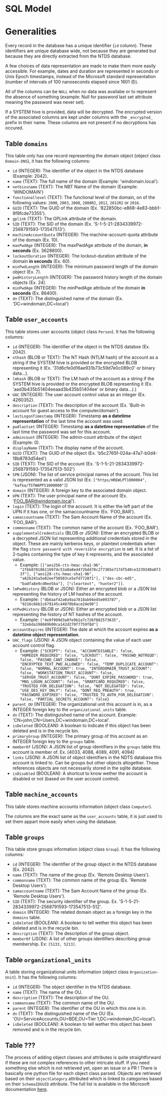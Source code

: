# SQL Model

# Generalities

Every record in the database has a unique identifier (`id` column). These identifiers are unique database wide, not because they are generated but because they are directly extracted from the NTDS database.

A few choices of data representation are made to make them more easily accessible. For example, dates and duration are represented in seconds or Unix Epoch timestamps, instead of the Microsoft standard representation (number of intervals of 100 nanoseconds elapsed since 1601 😠).

All of the columns can be `NULL` when no data was availabe or to represent the absence of something (example: Null for password last set attribute meaning the password was never set).

If a SYSTEM hive is provided, data will be decrypted. The encrypted version of the associated columns are kept under columns with the `_encrypted_` prefix in their name. These columns are not present if no decryptions has occured.

## Table `domains`

This table only has one record representing the domain object (object class `Domain-DNS`), it has the following columns:

- `id` (INTEGER): The identifier of the object in the NTDS database (Example: 2042).
- `name` (TEXT): The full name of the domain (Example: 'windomain.local').
- `netbiosname` (TEXT): The NBT Name of the domain (Example: 'WINDOMAIN')
- `functionallevel` (TEXT): The functional level of the domain, on of the following values: `2000`, `2003`, `2008`, `2008R2`, `2012`, `2012R2` or `2016`.
- `GUID` (TEXT): The GUID of the domain (Ex. '822850bc-e868-4e83-bbb1-9f8fcde73355').
- `gplink` (TEXT): The GPLink attribute of the domain.
- `SID` (TEXT): The SID of the domain (Ex. 'S-1-5-21-2834339972-2568791593-173547513').
- `machineAccountQuota` (INTEGER): The machine-account-quota attribute of the domain (Ex. 10).
- `maxPwdAge` (INTEGER): The maxPwdAge attribute of the domain, **in seconds** (Ex. 3628800).
- `lockoutDuration` (INTEGER): The lockout-duration attribute of the domain **in seconds** (Ex. 60).
- `minPwdLength` (INTEGER): The minimum password length of the domain object (Ex. 7).
- `pwdHistoryLength` (INTEGER): The password history length of the domain objects (Ex. 24).
- `minPwdAge` (INTEGER): The minPwdAge attribute of the domain **in seconds** (Ex. 86400).
- `dn` (TEXT): The distinguished name of the domain (Ex. 'DC=windomain,DC=local')

## Table `user_accounts`

This table stores user accounts (object class `Person`). It has the following columns:

- `id` (INTEGER): The identifier of the object in the NTDS databse (Ex. 2042).
- `nthash` (BLOB or TEXT): The NT Hash (NTLM hash) of the account as a string if the SYSTEM hive is provided or the encrypted BLOB representing it (Ex. '31d6cfe0d16ae931b73c59d7e0c089c0' or binary data...).
- `lmhash` (BLOB or TEXT): The LM hash of the account as a string if the SYSTEM hive is provided or the encrypted BLOB representing it (Ex. 'aad3b435b51404eeaad3b435b51404ee' or binary data...).)
- `UAC` (INTEGER): The user account control value as an integer (Ex. 4260352).
- `description` (TEXT): The description of the account (Ex. 'Built-in account for guest access to the computer/domain').
- `lastLogonTimestamp` (INTEGER): Timestamp **as a datetime representation** of the last time the account was used.
- `pwdlastset` (INTEGER): Timestamp **as a datetime representation** of the last time the password was set for this account.
- `admincount` (INTEGER): The admin-count attribute of the object (Example: 0). 
- `displayName` (TEXT): The display name of the account. 
- `GUID` (TEXT): The GUID of the object (Ex. 'b5c2765f-024a-47a7-b0d4-18b8783d54ed')
- `SID` (TEXT): The SID of the account (Ex. 'S-1-5-21-2834339972-2568791593-173547513-502')
- `SPN` (JSON): The list of service principal names of the account. This list is represented as a valid JSON list (Ex. `["https/HREWLPT1000004", "kafka/TSTWAPPS1000000"]`)
- `domain` (INTEGER): A foreign key to the associated domain object.
- `UPN` (TEXT): The user principal name of the account (Ex. 'FOO_BAR@windomain.local').
- `login` (TEXT): The login of the account. It is either the left part of the UPN if it has one, or the samaccountname (Ex. 'FOO_BAR').
- `samaccountname` (TEXT): The Sam Account Name of the account (Ex. 'FOO_BAR').
- `commonname` (TEXT): The common name of the account (Ex. 'FOO_BAR').
- `supplementalCredentials` (BLOB or JSON): Either an encrypted BLOB or a decrypted JSON list representing additional credentials stored in the object. These are mainly kerberos keys, or plaintext credentials when the flag `store password with reversible encryption` is set. It is a list of 2-tuples containing the type of key it represents, and the associated value.
    - Example: `[["aes256-cts-hmac-sha1-96", "2fbb870186116974c53a0a8ed472bdd78c277305e7174f540ce3239340a8f33f"], ["aes128-cts-hmac-sha1-96", "a62b241a5e02eef50503ce5efd7728f1"], ["des-cbc-md5", "badfa8e9cd0ee5ba"], ["cleartext", "hunter2"]]`.
- `lmPwdHistory` (BLOB or JSON): Either an encrypted blob or a JSON list representing the history of LM hashes of the account.
    - Example: `["db6aaf42a0a9aa7818ab94e45e093787", "9216c6bb1c679145c44870b8ace24e98"]`
- `ntPwdHistory` (BLOB or JSON): Either an encrypted blob or a JSON list representing the history of NT hashes of the account.
    - Example: `["4e9f909d3a0fe9b1a7c726f882573635", "32ebda198689b00ca142d270f7759f0d"]`
- `accountExpires` (INTEGER): The date at which the account expires **as a datetime object representation**.
- `UAC_flags` (JSON): A JSON object containing the value of each user account control flag.
    - Example: `{"SCRIPT": false, "ACCOUNTDISABLE": false, "HOMEDIR_REQUIRED": false, "LOCKOUT": false, "PASSWD_NOTREQD": false, "PASSWD_CANT_CHANGE": false, "ENCRYPTED_TEXT_PWD_ALLOWED": false, "TEMP_DUPLICATE_ACCOUNT": false, "NORMAL_ACCOUNT": true, "INTERDOMAIN_TRUST_ACCOUNT": false, "WORKSTATION_TRUST_ACCOUNT": false, "SERVER_TRUST_ACCOUNT": false, "DONT_EXPIRE_PASSWORD": true, "MNS_LOGON_ACCOUNT": false, "SMARTCARD_REQUIRED": false, "TRUSTED_FOR_DELEGATION": false, "NOT_DELEGATED": false, "USE_DES_KEY_ONLY": false, "DONT_REQ_PREAUTH": true, "PASSWORD_EXPIRED": false, "TRUSTED_TO_AUTH_FOR_DELEGATION": false, "PARTIAL_SECRETS_ACCOUNT": false}`
- `parent_OU` (INTEGER): The organizational unit this account is in, as a INTEGER foreign key to the `organizational_units` table.
- `dn` (TEXT): The distinguished name of the account. Example: 'CN=john,CN=Users,DC=windomain,DC=local'.
- `isDeleted` (BOOLEAN): A boolean to indicate if this object has been deleted and is in the recycle bin.
- `primaryGroup` (INTEGER): The primary group of this account as an INTEGER foreign key to the `groups` table.
- `memberOf` (JSON): A JSON list of group identifiers in the `groups` table this account is member of. Ex. [4033, 4088, 4089, 4091, 4094]
- `links` (JSON): A JSON list of object identifiers in the NDTS database this account is linked to. Can be groups but other objects altogether. These references objects are not necessarily stored in the sqlite database.
- `isDisabled` (BOOLEAN): A shortcut to know wether the account is disabled or not (based on the user account control).

## Table `machine_accounts`

This table stores machine accounts information (object class `Computer`).

The columns are the exact same as the `user_accounts` table, it is just used to set them appart more easily when using the database.

## Table `groups`

This table store groups information (object class `Group`). It has the following columns:

- `id` (INTEGER): The identifier of the group object in the NTDS database (Ex. 2042).
- `name` (TEXT): The name of the group (Ex. 'Remote Desktop Users').
- `commonname` (TEXT): The common name of the group (Ex. 'Remote Desktop Users').
- `samaccountname` (TEXT): The Sam Account Name of the group (Ex. 'Remote Desktop Users').
- `SID` (TEXT): The security identifier of the group. Ex. 'S-1-5-21-2834339972-2568791593-173547513-512'.
- `domain` (INTEGER): The related domain object as a foreign key in the `domains` table.
- `isDeleted` (BOOLEAN): A boolean to tell wether this object has been deleted and is in the recycle bin.
- `description` (TEXT): The description of the group object.
- `memberOf` (JSON): A list of other groups identifiers describing group membership. Ex: `[5133, 5213]`.

## Table `organizational_units`

A table storing organizational units information (object class `Organization-Unit`). It has the following columns:

- `id` (INTEGER): The object identifier in the NTDS database.
- `name` (TEXT): The name of the OU.
- `description` (TEXT): The description of the OU.
- `commonname` (TEXT): The common name of the OU.
- `parent` (INTEGER): The identifier of the OU in which this one is in.
- `dn` (TEXT): The distinguished name of the OU (Ex. 'OU=ServiceAccounts,OU=BDE,OU=Tier 1,DC=windomain,DC=local').
- `isDeleted` (BOOLEAN): A boolean to tell wether this object has been removed and is in the recycle bin.

## Table ???

The process of adding object classes and attributes is quite straightforward if these are not complex references to other intricate stuff. If you need something else which is not retrieved yet, open an issue or a PR ! There is basically one python file for each object class parsed. Objects are retrieved based on their `objectCategory` attributed which is linked to categories based on their `SchemaIDGUID` attribute. The full list is available in the Microsoft documentation [here](https://learn.microsoft.com/en-us/windows/win32/adschema/classes).